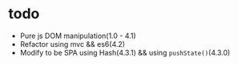 # todo

- Pure js DOM manipulation(1.0 - 4.1)
- Refactor using mvc && es6(4.2)
- Modify to be SPA using Hash(4.3.1) && using `pushState()`(4.3.0)
 

